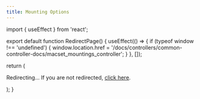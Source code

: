 ```yaml
---
title: Mounting Options
---
```


import { useEffect } from 'react';

export default function RedirectPage() {
  useEffect(() => {
    if (typeof window !== 'undefined') {
      window.location.href = '/docs/controllers/common-controller-docs/macset_mountings_controller';
    }
  }, []);

  return (
    <div>
      <p>Redirecting... If you are not redirected, <a href="/docs/controllers/common-controller-docs/macset_mountings_controller">click here</a>.</p>
    </div>
  );
}